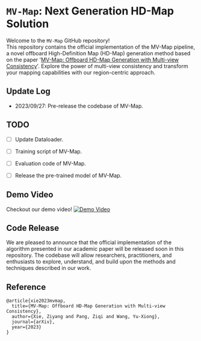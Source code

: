 # `MV-Map`: Next Generation HD-Map Solution
Welcome to the `MV-Map` GitHub repository!   
This repository contains the official implementation of the MV-Map pipeline, a novel offboard High-Definition Map (HD-Map) generation method based on the paper '[MV-Map: Offboard HD-Map Generation with Multi-view Consistency](https://arxiv.org/abs/2305.08851)'. Explore the power of multi-view consistency and transform your mapping capabilities with our region-centric approach.

## Update Log
- 2023/09/27: Pre-release the codebase of MV-Map.


## TODO
- [ ] Update Dataloader.
- [ ] Training script of MV-Map.
- [ ] Evaluation code of MV-Map.
- [ ] Release the pre-trained model of MV-Map.


## Demo Video
Checkout our demo video!
[![Demo Video](https://img.youtube.com/vi/SN14oTyMFrk/0.jpg)](https://www.youtube.com/embed/SN14oTyMFrk)

## Code Release
We are pleased to announce that the official implementation of the algorithm presented in our academic paper will be released soon in this repository. The codebase will allow researchers, practitioners, and enthusiasts to explore, understand, and build upon the methods and techniques described in our work.

## Reference
```
@article{xie2023mvmap,
  title={MV-Map: Offboard HD-Map Generation with Multi-view Consistency},
  author={Xie, Ziyang and Pang, Ziqi and Wang, Yu-Xiong},
  journal={arXiv},
  year={2023}
}
```
